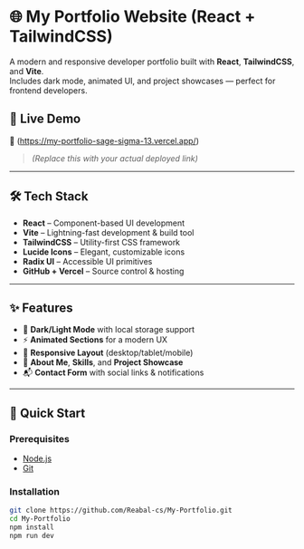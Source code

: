 # 🌐 My Portfolio Website (React + TailwindCSS)

A modern and responsive developer portfolio built with **React**, **TailwindCSS**, and **Vite**.  
Includes dark mode, animated UI, and project showcases — perfect for frontend developers.

## 🚀 Live Demo

🔗 (https://my-portfolio-sage-sigma-13.vercel.app/)
> *(Replace this with your actual deployed link)*

---

## 🛠 Tech Stack

- **React** – Component-based UI development  
- **Vite** – Lightning-fast development & build tool  
- **TailwindCSS** – Utility-first CSS framework  
- **Lucide Icons** – Elegant, customizable icons  
- **Radix UI** – Accessible UI primitives  
- **GitHub + Vercel** – Source control & hosting

---

## ✨ Features

- 🌙 **Dark/Light Mode** with local storage support  
- ⚡ **Animated Sections** for a modern UX  
- 📱 **Responsive Layout** (desktop/tablet/mobile)  
- 🧠 **About Me**, **Skills**, and **Project Showcase**  
- 📬 **Contact Form** with social links & notifications  

---

## 🚀 Quick Start

### Prerequisites

- [Node.js](https://nodejs.org/)
- [Git](https://git-scm.com/)

### Installation

```bash
git clone https://github.com/Reabal-cs/My-Portfolio.git
cd My-Portfolio
npm install
npm run dev
